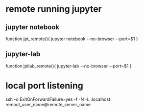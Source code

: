 # remote running jupyter
## jupyter notebook
function jpt_remote(){
    jupyter notebook --no-browser --port=$1
}

## jupyter-lab
function jptlab_remote(){
    jupyter-lab --no-browser --port=$1
}

# local port listening
ssh -o ExitOnForwardFailure=yes -f -N -L <port>:localhost:<port> remout_user_name@remote_server_name
